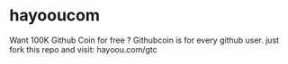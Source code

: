 # hayooucom
Want 100K Github Coin for free ? Githubcoin is for every github user. just fork this repo and visit: hayoou.com/gtc

